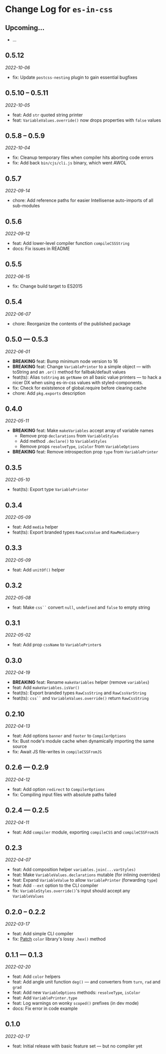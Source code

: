 # Change Log for `es-in-css`

## Upcoming...

- ... <!-- Add new lines here. -->

## 0.5.12

_2022-10-06_

- fix: Update `postcss-nesting` plugin to gain essential bugfixes

## 0.5.10 – 0.5.11

_2022-10-05_

- feat: Add `str` quoted string printer
- feat: `VariableValues.override()` now drops properties with `false` values

## 0.5.8 – 0.5.9

_2022-10-04_

- fix: Cleanup temporary files when compiler hits aborting code errors
- fix: Add back `bin/cjs/cli.js` binary, which went AWOL

## 0.5.7

_2022-09-14_

- chore: Add reference paths for easier Intellisense auto-imports of all
  sub-modules

## 0.5.6

_2022-09-12_

- feat: Add lower-level compiler function `compileCSSString`
- docs: Fix issues in README

## 0.5.5

_2022-06-15_

- fix: Change build target to ES2015

## 0.5.4

_2022-06-07_

- chore: Reorganize the contents of the published package

## 0.5.0 — 0.5.3

_2022-06-01_

- **BREAKING** feat: Bump minimum node version to 16
- **BREAKING** feat: Change `VariablePrinter` to a simple object — with
  toString and an `.or()` method for fallbak/default values
- feat(ts): Alias `toString` as `getName` on all basic value printers — to
  hack a nicer DX when using es-in-css values with styled-components.
- fix: Check for existstence of global.require before clearing cache
- chore: Add `pkg.exports` description

## 0.4.0

_2022-05-11_

- **BREAKING** feat: Make `makeVariables` accept array of variable names
  - Remove prop `declarations` from `VariableStyles`
  - Add method `.declare()` to `VariableStyles`
  - Remove props `resolveType`, `isColor` from `VariableOptions`
- **BREAKING** feat: Remove introspection prop `type` from `VariablePrinter`

## 0.3.5

_2022-05-10_

- feat(ts): Export type `VariablePrinter`

## 0.3.4

_2022-05-09_

- feat: Add `media` helper
- feat(ts): Export branded types `RawCssValue` and `RawMediaQuery`

## 0.3.3

_2022-05-09_

- feat: Add `unitOf()` helper

## 0.3.2

_2022-05-08_

- feat: Make ` css`` ` convert `null`, `undefined` and `false` to empty string

## 0.3.1

_2022-05-02_

- feat: Add prop `cssName` to `VariablePrinter`s

## 0.3.0

_2022-04-19_

- **BREAKING** feat: Rename `makeVariables` helper (remove `variables`)
- feat: Add `makeVariables.isVar()`
- feat(ts): Export branded types `RawCssString` and `RawCssVarString`
- feat(ts): ` css`` ` and `VariableValues.override()` return `RawCssString`

## 0.2.10

_2022-04-13_

- feat: Add options `banner` and `footer` to `CompilerOptions`
- fix: Bust node's module cache when dynamically importing the same source
- fix: Await JS file-writes in `compileCSSFromJS`

## 0.2.6 — 0.2.9

_2022-04-12_

- feat: Add option `redirect` to `CompilerOptions`
- fix: Compiling input files with absolute paths failed

## 0.2.4 — 0.2.5

_2022-04-11_

- feat: Add `compiler` module, exporting `compileCSS` and `compileCSSFromJS`

## 0.2.3

_2022-04-07_

- feat: Add composition helper `variables.join(...varStyles)`
- feat: Make `VariableValues.declarations` mutable (for inlining overrides)
- feat: Expand `VariableValue` to allow `VariablePrinter` (forwarding `type`)
- feat: Add `--ext` option to the CLI compiler
- fix: `VariableStyles.override()`'s input should accept any `VariableValues`

## 0.2.0 – 0.2.2

_2022-03-17_

- feat: Add simple CLI compiler
- fix: [Patch](https://github.com/maranomynet/es-in-css/commit/56b9dd0a)
  `color` library's lossy `.hex()` method

## 0.1.1 — 0.1.3

_2022-02-20_

- feat: Add `color` helpers
- feat: Add angle unit function `deg()` — and converters from `turn`, `rad`
  and `grad`
- feat: Add new `VariableOptions` methods: `resolveType`, `isColor`
- feat: Add `VariablePrinter.type`
- feat: Log warnings on wonky `scoped()` prefixes (in dev mode)
- docs: Fix error in code example

## 0.1.0

_2022-02-17_

- feat: Initial release with basic feature set — but no compiler yet
